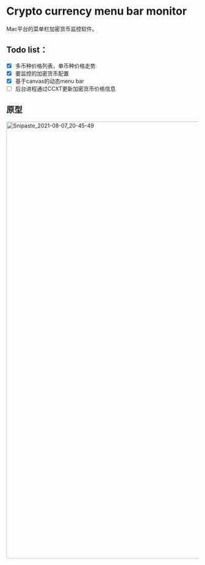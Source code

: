 # Crypto currency menu bar monitor

Mac平台的菜单栏加密货币监控软件。

## Todo list：

- [x] 多币种价格列表，单币种价格走势
- [x] 要监控的加密货币配置
- [x] 基于canvas的动态menu bar
- [ ] 后台进程通过CCXT更新加密货币价格信息

## 原型

<img width="1147" alt="Snipaste_2021-08-07_20-45-49" src="https://user-images.githubusercontent.com/46954608/128600576-7a578c56-f481-4f17-bd95-2763457c1ed4.png">
